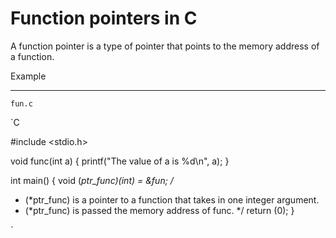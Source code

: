# Function pointers in C

A function pointer is a type of pointer that points to the memory address of a function.

Example
<hr>

`fun.c`

`C

#include <stdio.h>

void func(int a)
{
printf("The value of a is %d\n", a);
}

int main()
{
void (*ptr_func)(int) = &fun;
/*
 * (*ptr_func) is a pointer to a function that takes in one integer argument.
 * (*ptr_func) is passed the memory address of func.
 */
return (0);
}

`

